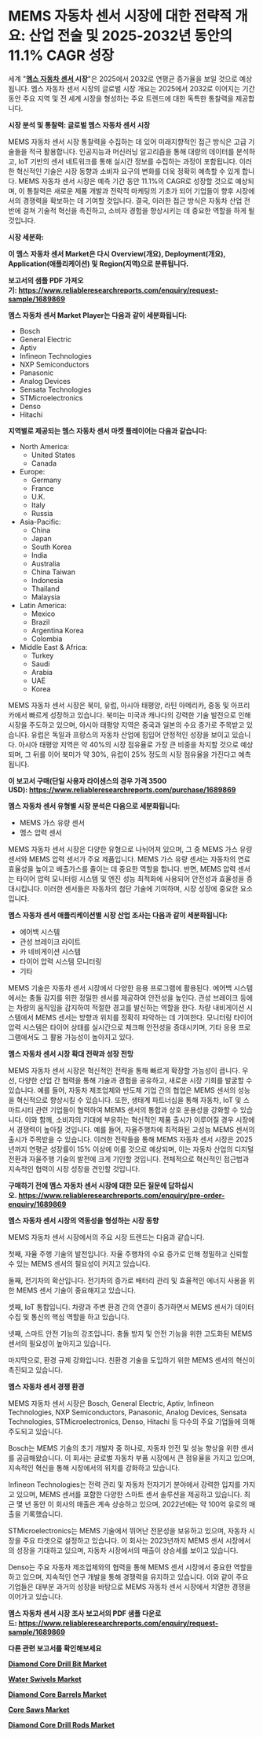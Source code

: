 <p><h1>MEMS 자동차 센서 시장에 대한 전략적 개요: 산업 전술 및 2025-2032년 동안의 11.1% CAGR 성장</h1></p><p>세계 "<strong><a href="https://www.reliableresearchreports.com/mems-automobile-sensor-r1689869?utm_campaign=106&utm_medium=8&utm_source=Github&utm_content=ia&utm_term=17022025&utm_id=mems-automobile-sensor">멤스 자동차 센서&nbsp;</a></strong><strong>시장</strong>"은 2025에서 2032로 연평균 증가율을 보일 것으로 예상됩니다. 멤스 자동차 센서 시장의 글로벌 시장 개요는 2025에서 2032로 이어지는 기간 동안 주요 지역 및 전 세계 시장을 형성하는 주요 트렌드에 대한 독특한 통찰력을 제공합니다.</p>
<p><strong>시장 분석 및 통찰력: 글로벌 멤스 자동차 센서 시장</strong></p>
<p><p>MEMS 자동차 센서 시장 통찰력을 수집하는 데 있어 미래지향적인 접근 방식은 고급 기술들을 적극 활용합니다. 인공지능과 머신러닝 알고리즘을 통해 대량의 데이터를 분석하고, IoT 기반의 센서 네트워크를 통해 실시간 정보를 수집하는 과정이 포함됩니다. 이러한 혁신적인 기술은 시장 동향과 소비자 요구의 변화를 더욱 정확히 예측할 수 있게 합니다. MEMS 자동차 센서 시장은 예측 기간 동안 11.1%의 CAGR로 성장할 것으로 예상되며, 이 통찰력은 새로운 제품 개발과 전략적 마케팅의 기초가 되어 기업들이 향후 시장에서의 경쟁력을 확보하는 데 기여할 것입니다. 결국, 이러한 접근 방식은 자동차 산업 전반에 걸쳐 기술적 혁신을 촉진하고, 소비자 경험을 향상시키는 데 중요한 역할을 하게 될 것입니다.</p><a href="%7CAUTHORITHY_DOMAIN_URL%7C?utm_campaign=106&utm_medium=8&utm_source=Github&utm_content=ia&utm_term=17022025&utm_id=mems-automobile-sensor"></a></p>
<p><strong>시장 세분화:</strong></p>
<p><strong>이 멤스 자동차 센서 Market은 다시 Overview(개요), Deployment(개요), Application(애플리케이션) 및 Region(지역)으로 분류됩니다.</strong></p>
<p><strong>보고서의 샘플 PDF 가져오기:&nbsp;<a href="https://www.reliableresearchreports.com/enquiry/request-sample/1689869?utm_campaign=106&utm_medium=8&utm_source=Github&utm_content=ia&utm_term=17022025&utm_id=mems-automobile-sensor">https://www.reliableresearchreports.com/enquiry/request-sample/1689869</a></strong><strong></strong></p>
<p><strong>멤스 자동차 센서 Market Player는 다음과 같이 세분화됩니다:</strong></p>
<p><ul><li>Bosch</li><li>General Electric</li><li>Aptiv</li><li>Infineon Technologies</li><li>NXP Semiconductors</li><li>Panasonic</li><li>Analog Devices</li><li>Sensata Technologies</li><li>STMicroelectronics</li><li>Denso</li><li>Hitachi</li></ul></p>
<p><strong>지역별로 제공되는 멤스 자동차 센서 마켓 플레이어는 다음과 같습니다:</strong></p>
<p><ul>
    <li>
        North America:
        <ul>
            <li>United States</li>
            <li>Canada</li>
        </ul>
    </li>
    <li>
        Europe:
        <ul>
            <li>Germany</li>
            <li>France</li>
            <li>U.K.</li>
            <li>Italy</li>
            <li>Russia</li>
        </ul>
    </li>
    <li>
        Asia-Pacific:
        <ul>
            <li>China</li>
            <li>Japan</li>
            <li>South Korea</li>
            <li>India</li>
            <li>Australia</li>
            <li>China Taiwan</li>
            <li>Indonesia</li>
            <li>Thailand</li>
            <li>Malaysia</li>
        </ul>
    </li>
    <li>
        Latin America:
        <ul>
            <li>Mexico</li>
            <li>Brazil</li>
            <li>Argentina Korea</li>
            <li>Colombia</li>
        </ul>
    </li>
    <li>
        Middle East & Africa:
        <ul>
            <li>Turkey</li>
            <li>Saudi</li>
            <li>Arabia</li>
            <li>UAE</li>
            <li>Korea</li>
        </ul>
    </li>
    </ul></p>
<p><p>MEMS 자동차 센서 시장은 북미, 유럽, 아시아 태평양, 라틴 아메리카, 중동 및 아프리카에서 빠르게 성장하고 있습니다. 북미는 미국과 캐나다의 강력한 기술 발전으로 인해 시장을 주도하고 있으며, 아시아 태평양 지역은 중국과 일본의 수요 증가로 주목받고 있습니다. 유럽은 독일과 프랑스의 자동차 산업에 힘입어 안정적인 성장을 보이고 있습니다. 아시아 태평양 지역은 약 40%의 시장 점유율로 가장 큰 비중을 차지할 것으로 예상되며, 그 뒤를 이어 북미가 약 30%, 유럽이 25% 정도의 시장 점유율을 가진다고 예측됩니다.</p></p>
<p><strong>이 보고서 구매(단일 사용자 라이센스의 경우 가격 3500 USD):&nbsp;<a href="https://www.reliableresearchreports.com/purchase/1689869?utm_campaign=106&utm_medium=8&utm_source=Github&utm_content=ia&utm_term=17022025&utm_id=mems-automobile-sensor">https://www.reliableresearchreports.com/purchase/1689869</a></strong></p>
<p><strong>멤스 자동차 센서 유형별 시장 분석은 다음으로 세분화됩니다:</strong></p>
<p><ul><li>MEMS 가스 유량 센서</li><li>멤스 압력 센서</li></ul></p>
<p><p>MEMS 자동차 센서 시장은 다양한 유형으로 나뉘어져 있으며, 그 중 MEMS 가스 유량 센서와 MEMS 압력 센서가 주요 제품입니다. MEMS 가스 유량 센서는 자동차의 연료 효율성을 높이고 배출가스를 줄이는 데 중요한 역할을 합니다. 반면, MEMS 압력 센서는 타이어 압력 모니터링 시스템 및 엔진 성능 최적화에 사용되어 안전성과 효율성을 증대시킵니다. 이러한 센서들은 자동차의 첨단 기술에 기여하며, 시장 성장에 중요한 요소입니다.</p></p>
<p><strong>멤스 자동차 센서 애플리케이션별 시장 산업 조사는 다음과 같이 세분화됩니다:</strong></p>
<p><ul><li>에어백 시스템</li><li>관성 브레이크 라이트</li><li>카 네비게이션 시스템</li><li>타이어 압력 시스템 모니터링</li><li>기타</li></ul></p>
<p><p>MEMS 기술은 자동차 센서 시장에서 다양한 응용 프로그램에 활용된다. 에어백 시스템에서는 충돌 감지를 위한 정밀한 센서를 제공하여 안전성을 높인다. 관성 브레이크 등에는 차량의 움직임을 감지하여 적절한 경고를 발신하는 역할을 한다. 차량 내비게이션 시스템에서 MEMS 센서는 방향과 위치를 정확히 파악하는 데 기여한다. 모니터링 타이어 압력 시스템은 타이어 상태를 실시간으로 체크해 안전성을 증대시키며, 기타 응용 프로그램에서도 그 활용 가능성이 높아지고 있다.</p></p>
<p><strong>멤스 자동차 센서 시장 확대 전략과 성장 전망</strong></p>
<p><p>MEMS 자동차 센서 시장은 혁신적인 전략을 통해 빠르게 확장할 가능성이 큽니다. 우선, 다양한 산업 간 협력을 통해 기술과 경험을 공유하고, 새로운 시장 기회를 발굴할 수 있습니다. 예를 들어, 자동차 제조업체와 반도체 기업 간의 협업은 MEMS 센서의 성능을 혁신적으로 향상시킬 수 있습니다. 또한, 생태계 파트너십을 통해 자동차, IoT 및 스마트시티 관련 기업들이 협력하여 MEMS 센서의 통합과 상호 운용성을 강화할 수 있습니다. 이와 함께, 소비자의 기대에 부응하는 혁신적인 제품 출시가 이루어질 경우 시장에서 경쟁력이 높아질 것입니다. 예를 들어, 자율주행차에 최적화된 고성능 MEMS 센서의 출시가 주목받을 수 있습니다. 이러한 전략들을 통해 MEMS 자동차 센서 시장은 2025년까지 연평균 성장률이 15% 이상에 이를 것으로 예상되며, 이는 자동차 산업의 디지털 전환과 자율주행 기술의 발전에 크게 기인할 것입니다. 전체적으로 혁신적인 접근법과 지속적인 협력이 시장 성장을 견인할 것입니다.</p></p>
<p><strong>구매하기 전에 멤스 자동차 센서 시장에 대한 모든 질문에 답하십시오.&nbsp;<a href="https://www.reliableresearchreports.com/enquiry/pre-order-enquiry/1689869?utm_campaign=106&utm_medium=8&utm_source=Github&utm_content=ia&utm_term=17022025&utm_id=mems-automobile-sensor">https://www.reliableresearchreports.com/enquiry/pre-order-enquiry/1689869</a></strong><strong></strong></p>
<p><strong>멤스 자동차 센서 시장의 역동성을 형성하는 시장 동향</strong></p>
<p><p>MEMS 자동차 센서 시장에서의 주요 시장 트렌드는 다음과 같습니다. </p><p>첫째, 자율 주행 기술의 발전입니다. 자율 주행차의 수요 증가로 인해 정밀하고 신뢰할 수 있는 MEMS 센서의 필요성이 커지고 있습니다. </p><p>둘째, 전기차의 확산입니다. 전기차의 증가로 배터리 관리 및 효율적인 에너지 사용을 위한 MEMS 센서 기술이 중요해지고 있습니다. </p><p>셋째, IoT 통합입니다. 차량과 주변 환경 간의 연결이 증가하면서 MEMS 센서가 데이터 수집 및 통신의 핵심 역할을 하고 있습니다. </p><p>넷째, 스마트 안전 기능의 강조입니다. 충돌 방지 및 안전 기능을 위한 고도화된 MEMS 센서의 필요성이 높아지고 있습니다. </p><p>마지막으로, 환경 규제 강화입니다. 친환경 기술을 도입하기 위한 MEMS 센서의 혁신이 촉진되고 있습니다.</p></p>
<p><strong>멤스 자동차 센서 경쟁 환경</strong></p>
<p><p>MEMS 자동차 센서 시장은 Bosch, General Electric, Aptiv, Infineon Technologies, NXP Semiconductors, Panasonic, Analog Devices, Sensata Technologies, STMicroelectronics, Denso, Hitachi 등 다수의 주요 기업들에 의해 주도되고 있습니다. </p><p>Bosch는 MEMS 기술의 초기 개발자 중 하나로, 자동차 안전 및 성능 향상을 위한 센서를 공급해왔습니다. 이 회사는 글로벌 자동차 부품 시장에서 큰 점유율을 가지고 있으며, 지속적인 혁신을 통해 시장에서의 위치를 강화하고 있습니다. </p><p>Infineon Technologies는 전력 관리 및 자동차 전자기기 분야에서 강력한 입지를 가지고 있으며, MEMS 센서를 포함한 다양한 스마트 센서 솔루션을 제공하고 있습니다. 최근 몇 년 동안 이 회사의 매출은 계속 상승하고 있으며, 2022년에는 약 100억 유로의 매출을 기록했습니다. </p><p>STMicroelectronics는 MEMS 기술에서 뛰어난 전문성을 보유하고 있으며, 자동차 시장을 주요 타겟으로 설정하고 있습니다. 이 회사는 2023년까지 MEMS 센서 시장에서의 성장을 기대하고 있으며, 자동차 시장에서의 매출이 상승세를 보이고 있습니다. </p><p>Denso는 주요 자동차 제조업체와의 협력을 통해 MEMS 센서 시장에서 중요한 역할을 하고 있으며, 지속적인 연구 개발을 통해 경쟁력을 유지하고 있습니다. 이와 같이 주요 기업들은 대부분 과거의 성장을 바탕으로 MEMS 자동차 센서 시장에서 치열한 경쟁을 이어가고 있습니다.</p></p>
<p><strong>멤스 자동차 센서 시장 조사 보고서의 PDF 샘플 다운로드:&nbsp;<a href="https://www.reliableresearchreports.com/enquiry/request-sample/1689869?utm_campaign=106&utm_medium=8&utm_source=Github&utm_content=ia&utm_term=17022025&utm_id=mems-automobile-sensor">https://www.reliableresearchreports.com/enquiry/request-sample/1689869</a></strong></p>
<p><strong></strong></p>
<p><strong></strong></p>
<p><strong></strong></p>
<p><strong></strong></p>
<p><strong>다른 관련 보고서를 확인해보세요</strong></p>
<p><strong><p><a href="https://github.com/jenithschijf/Market-Research-Report-List-1/blob/main/diamond-core-drill-bit-market.md?utm_campaign=106&utm_medium=8&utm_source=Github&utm_content=ia&utm_term=17022025&utm_id=mems-automobile-sensor">Diamond Core Drill Bit Market</a></p><p><a href="https://github.com/voigttyagi/Market-Research-Report-List-1/blob/main/water-swivels-market.md?utm_campaign=106&utm_medium=8&utm_source=Github&utm_content=ia&utm_term=17022025&utm_id=mems-automobile-sensor">Water Swivels Market</a></p><p><a href="https://github.com/saoutiguarro/Market-Research-Report-List-1/blob/main/diamond-core-barrels-market.md?utm_campaign=106&utm_medium=8&utm_source=Github&utm_content=ia&utm_term=17022025&utm_id=mems-automobile-sensor">Diamond Core Barrels Market</a></p><p><a href="https://github.com/ahamdyzabira4/Market-Research-Report-List-1/blob/main/core-saws-market.md?utm_campaign=106&utm_medium=8&utm_source=Github&utm_content=ia&utm_term=17022025&utm_id=mems-automobile-sensor">Core Saws Market</a></p><p><a href="https://github.com/saroarmaicky/Market-Research-Report-List-1/blob/main/diamond-core-drill-rods-market.md?utm_campaign=106&utm_medium=8&utm_source=Github&utm_content=ia&utm_term=17022025&utm_id=mems-automobile-sensor">Diamond Core Drill Rods Market</a></p></strong></p>
